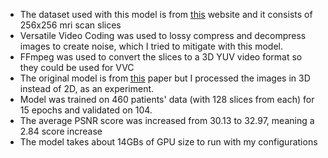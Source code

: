 + The dataset used with this model is from [this](https://biomedic.doc.ic.ac.uk/brain-development/downloads/IXI/) website and it consists of 256x256 mri scan slices <br/>
+ Versatile Video Coding was used to lossy compress and decompress images to create noise, which I tried to mitigate with this model. <br/>
+ FFmpeg was used to convert the slices to a 3D YUV video format so they could be used for VVC <br/>
+ The original model is from [this](https://www.mdpi.com/2076-3417/11/17/7803) paper but I processed the images in 3D instead of 2D, as an experiment. <br/>
+ Model was trained on 460 patients' data (with 128 slices from each) for 15 epochs and validated on 104. <br/>
+ The average PSNR score was increased from 30.13 to 32.97, meaning a 2.84 score increase <br/>
+ The model takes about 14GBs of GPU size to run with my configurations



